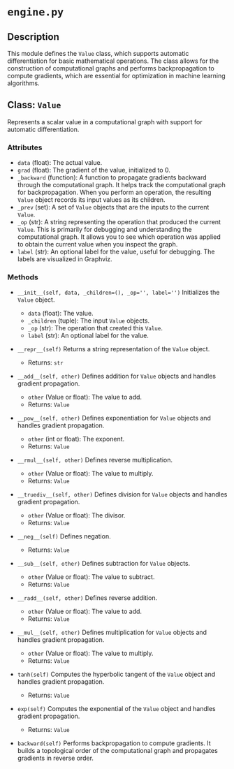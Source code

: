 # `engine.py`

## Description
This module defines the `Value` class, which supports automatic differentiation for basic mathematical operations. The class allows for the construction of computational graphs and performs backpropagation to compute gradients, which are essential for optimization in machine learning algorithms.

## Class: `Value`
Represents a scalar value in a computational graph with support for automatic differentiation.

### Attributes
- `data` (float): The actual value.
- `grad` (float): The gradient of the value, initialized to 0.
- `_backward` (function): A function to propagate gradients backward through the computational graph. It helps track the computational graph for backpropagation. When you perform an operation, the resulting `Value` object records its input values as its children.
- `_prev` (set): A set of `Value` objects that are the inputs to the current `Value`.
- `_op` (str): A string representing the operation that produced the current `Value`. This is primarily for debugging and understanding the computational graph. It allows you to see which operation was applied to obtain the current value when you inspect the graph.
- `label` (str): An optional label for the value, useful for debugging. The labels are visualized in Graphviz.

### Methods

- `__init__(self, data, _children=(), _op='', label='')`
  Initializes the `Value` object.
  - `data` (float): The value.
  - `_children` (tuple): The input `Value` objects.
  - `_op` (str): The operation that created this `Value`.
  - `label` (str): An optional label for the value.

- `__repr__(self)`
  Returns a string representation of the `Value` object.
  - Returns: `str`

- `__add__(self, other)`
  Defines addition for `Value` objects and handles gradient propagation.
  - `other` (Value or float): The value to add.
  - Returns: `Value`

- `__pow__(self, other)`
  Defines exponentiation for `Value` objects and handles gradient propagation.
  - `other` (int or float): The exponent.
  - Returns: `Value`

- `__rmul__(self, other)`
  Defines reverse multiplication.
  - `other` (Value or float): The value to multiply.
  - Returns: `Value`

- `__truediv__(self, other)`
  Defines division for `Value` objects and handles gradient propagation.
  - `other` (Value or float): The divisor.
  - Returns: `Value`

- `__neg__(self)`
  Defines negation.
  - Returns: `Value`

- `__sub__(self, other)`
  Defines subtraction for `Value` objects.
  - `other` (Value or float): The value to subtract.
  - Returns: `Value`

- `__radd__(self, other)`
  Defines reverse addition.
  - `other` (Value or float): The value to add.
  - Returns: `Value`

- `__mul__(self, other)`
  Defines multiplication for `Value` objects and handles gradient propagation.
  - `other` (Value or float): The value to multiply.
  - Returns: `Value`

- `tanh(self)`
  Computes the hyperbolic tangent of the `Value` object and handles gradient propagation.
  - Returns: `Value`

- `exp(self)`
  Computes the exponential of the `Value` object and handles gradient propagation.
  - Returns: `Value`

- `backward(self)`
  Performs backpropagation to compute gradients. It builds a topological order of the computational graph and propagates gradients in reverse order.
